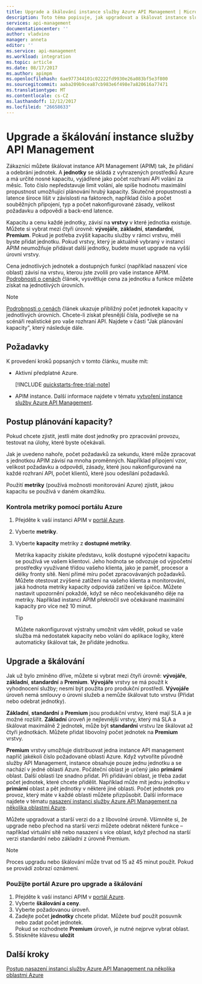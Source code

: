 ```yaml
---
title: Upgrade a škálování instance služby Azure API Management | Microsoft Docs
description: Toto téma popisuje, jak upgradovat a škálovat instance služby Azure API Management.
services: api-management
documentationcenter: ''
author: vladvino
manager: anneta
editor: ''
ms.service: api-management
ms.workload: integration
ms.topic: article
ms.date: 08/17/2017
ms.author: apimpm
ms.openlocfilehash: 6ae977344101c02222fd9930e26a083bf5e3f800
ms.sourcegitcommit: aaba209b9cea87cb983e6f498e7a820616a77471
ms.translationtype: MT
ms.contentlocale: cs-CZ
ms.lasthandoff: 12/12/2017
ms.locfileid: "26658633"
---
```

# <a name="upgrade-and-scale-an-api-management-instance"></a>Upgrade a škálování instance služby API Management 

Zákazníci můžete škálovat instance API Management (APIM) tak, že přidání a odebrání jednotek. A **jednotky** se skládá z vyhrazených prostředků Azure a má určité nosné kapacitu, vyjádřené jako počet rozhraní API volání za měsíc. Toto číslo nepředstavuje limit volání, ale spíše hodnotu maximální propustnost umožňující plánování hrubý kapacity. Skutečné propustnosti a latence široce lišit v závislosti na faktorech, například číslo a počet souběžných připojení, typ a počet nakonfigurované zásady, velikost požadavku a odpovědi a back-end latence.

Kapacitu a cenu každé jednotky, závisí na **vrstvy** v které jednotka existuje. Můžete si vybrat mezi čtyři úrovně: **vývojáře**, **základní**, **standardní**, **Premium**. Pokud je potřeba zvýšit kapacitu služby v rámci vrstvu, měli byste přidat jednotku. Pokud vrstvy, který je aktuálně vybraný v instanci APIM neumožňuje přidávat další jednotky, budete muset upgrade na vyšší úrovni vrstvy. 

Cena jednotlivých jednotek a dostupných funkcí (například nasazení více oblast) závisí na vrstvu, kterou jste zvolili pro vaše instance APIM. [Podrobnosti o cenách](https://azure.microsoft.com/pricing/details/api-management/?ref=microsoft.com&utm_source=microsoft.com&utm_medium=docs&utm_campaign=visualstudio) článek, vysvětluje cena za jednotku a funkce můžete získat na jednotlivých úrovních. 

>[!NOTE]
>[Podrobnosti o cenách](https://azure.microsoft.com/pricing/details/api-management/?ref=microsoft.com&utm_source=microsoft.com&utm_medium=docs&utm_campaign=visualstudio) článek ukazuje přibližný počet jednotek kapacity v jednotlivých úrovních. Chcete-li získat přesnější čísla, podívejte se na scénáři realistické pro vaše rozhraní API. Najdete v části "Jak plánování kapacity", který následuje dále.

## <a name="prerequisites"></a>Požadavky

K provedení kroků popsaných v tomto článku, musíte mít:

+ Aktivní předplatné Azure.

    [!INCLUDE [quickstarts-free-trial-note](../../includes/quickstarts-free-trial-note.md)]

+ APIM instance. Další informace najdete v tématu [vytvoření instance služby Azure API Management](get-started-create-service-instance.md).

## <a name="how-to-plan-for-capacity"></a>Postup plánování kapacity?

Pokud chcete zjistit, jestli máte dost jednotky pro zpracování provozu, testovat na úlohy, které byste očekávali. 

Jak je uvedeno nahoře, počet požadavků za sekundu, které může zpracovat s jednotkou APIM závisí na mnoha proměnných. Například připojení vzor, velikost požadavku a odpovědi, zásady, které jsou nakonfigurované na každé rozhraní API, počet klientů, které jsou odesílání požadavků.

Použití **metriky** (používá možnosti monitorování Azure) zjistit, jakou kapacitu se používá v daném okamžiku.

### <a name="use-the-azure-portal-to-examine-metrics"></a>Kontrola metriky pomocí portálu Azure 

1. Přejděte k vaší instanci APIM v [portál Azure](https://portal.azure.com/).
2. Vyberte **metriky**.
3. Vyberte **kapacity** metriky z **dostupné metriky**. 

    Metrika kapacity získáte představu, kolik dostupné výpočetní kapacitu se používá ve vašem klientovi. Jeho hodnota se odvozuje od výpočetní prostředky využívané třídou vašeho klienta, jako je paměť, procesor a délky fronty sítě. Není přímé míru počet zpracovávaných požadavků. Můžete otestovat zvýšené zatížení na vašeho klienta a monitorování, jaká hodnota metriky kapacity odpovídá zatížení ve špičce. Můžete nastavit upozornění pokaždé, když se něco neočekávaného děje na metriky. Například instanci APIM překročil své očekávané maximální kapacity pro více než 10 minut.

    >[!TIP]
    > Můžete nakonfigurovat výstrahy umožnit vám vědět, pokud se vaše služba má nedostatek kapacity nebo volání do aplikace logiky, které automaticky škálovat tak, že přidáte jednotku.

## <a name="upgrade-and-scale"></a>Upgrade a škálování 

Jak už bylo zmíněno dříve, můžete si vybrat mezi čtyři úrovně: **vývojáře**, **základní**, **standardní** a **Premium**. **Vývojáře** vrstvy se má použít k vyhodnocení služby; nesmí být použita pro produkční prostředí. **Vývojáře** úroveň nemá smlouvy o úrovni služeb a nemůže škálovat tuto vrstvu (Přidat nebo odebrat jednotky). 

**Základní**, **standardní** a **Premium** jsou produkční vrstvy, které mají SLA a je možné rozšířit. **Základní** úroveň je nejlevnější vrstvy, který má SLA a škálovat maximálně 2 jednotek, může být **standardní** vrstvu lze škálovat až čtyři jednotkách. Můžete přidat libovolný počet jednotek na **Premium** vrstvy.

**Premium** vrstvy umožňuje distribuovat jedna instance API management napříč jakékoli číslo požadované oblasti Azure. Když vytvoříte původně služby API Management, instance obsahuje pouze jednu jednotku a se nachází v jedné oblasti Azure. Počáteční oblast je určený jako **primární** oblast. Další oblasti lze snadno přidat. Při přidávání oblast, je třeba zadat počet jednotek, které chcete přidělit. Například může mít jednu jednotku v **primární** oblast a pět jednotky v některé jiné oblasti. Počet jednotek pro provoz, který máte v každé oblasti můžete přizpůsobit. Další informace najdete v tématu [nasazení instanci služby Azure API Management na několika oblastmi Azure](api-management-howto-deploy-multi-region.md).

Můžete upgradovat a starší verzi do a z libovolné úrovně. Všimněte si, že upgrade nebo přechod na starší verzi můžete odebrat některé funkce – například virtuální sítě nebo nasazení s více oblast, když přechod na starší verzi standardní nebo základní z úrovně Premium.

>[!NOTE]
>Proces upgradu nebo škálování může trvat od 15 až 45 minut použít. Pokud se provádí zobrazí oznámení.

### <a name="use-the-azure-portal-to-upgrade-and-scale"></a>Použijte portál Azure pro upgrade a škálování

1. Přejděte k vaší instanci APIM v [portál Azure](https://portal.azure.com/).
2. Vyberte **škálování a ceny**.
3. Vyberte požadovanou úroveň.
4. Zadejte počet **jednotky** chcete přidat. Můžete buď použít posuvník nebo zadat počet jednotek.<br/>
    Pokud se rozhodnete **Premium** úroveň, je nutné nejprve vybrat oblast.
5. Stiskněte klávesu **uložit**

## <a name="next-steps"></a>Další kroky

[Postup nasazení instanci služby Azure API Management na několika oblastmi Azure](api-management-howto-deploy-multi-region.md)

